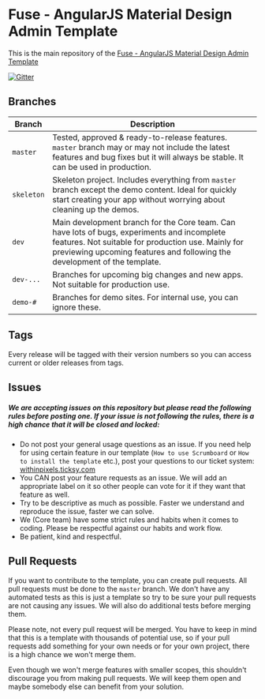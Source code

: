 # Fuse - AngularJS Material Design Admin Template
This is the main repository of the [Fuse - AngularJS Material Design Admin Template](http://themeforest.net/item/fuse-angularjs-material-design-admin-template/12931855)

[![Gitter](https://badges.gitter.im/withinpixels/fuse.svg)](https://gitter.im/withinpixels/fuse?utm_source=badge&utm_medium=badge&utm_campaign=pr-badge)

## Branches
| Branch        | Description   |
| ------------- | ------------- |
| `master`      | Tested, approved & ready-to-release features. `master` branch may or may not include the latest features and bug fixes but it will always be stable. It can be used in production. |
| `skeleton`    | Skeleton project. Includes everything from `master` branch except the demo content. Ideal for quickly start creating your app without worrying about cleaning up the demos. |
| `dev`         | Main development branch for the Core team. Can have lots of bugs, experiments and incomplete features. Not suitable for production use. Mainly for previewing upcoming features and following the development of the template. |
| `dev-...`     | Branches for upcoming big changes and new apps. Not suitable for production use. |
| `demo-#`      | Branches for demo sites. For internal use, you can ignore these. |

## Tags
Every release will be tagged with their version numbers so you can access current or older releases from tags.

## Issues
##### We are accepting issues on this repository but please read the following rules before posting one. If your issue is not following the rules, there is a high chance that it will be closed and locked:

* Do not post your general usage questions as an issue. If you need help for using certain feature in our template (`How to use Scrumboard` or `How to install the template` etc.), post your questions to our ticket system: [withinpixels.ticksy.com](http://withinpixels.ticksy.com)
* You CAN post your feature requests as an issue. We will add an appropriate label on it so other people can vote for it if they want that feature as well.
* Try to be descriptive as much as possible. Faster we understand and reproduce the issue, faster we can solve.    
* We (Core team) have some strict rules and habits when it comes to coding. Please be respectful against our habits and work flow.
* Be patient, kind and respectful.

## Pull Requests
If you want to contribute to the template, you can create pull requests. All pull requests must be done to the `master` branch. We don't have any automated tests as this is just a template so try to be sure your pull requests are not causing any issues. We will also do additional tests before merging them.

Please note, not every pull request will be merged. You have to keep in mind that this is a template with thousands of potential use, so if your pull requests add something for your own needs or for your own project, there is a high chance we won't merge them.

Even though we won't merge features with smaller scopes, this shouldn't discourage you from making pull requests. We will keep them open and maybe somebody else can benefit from your solution.